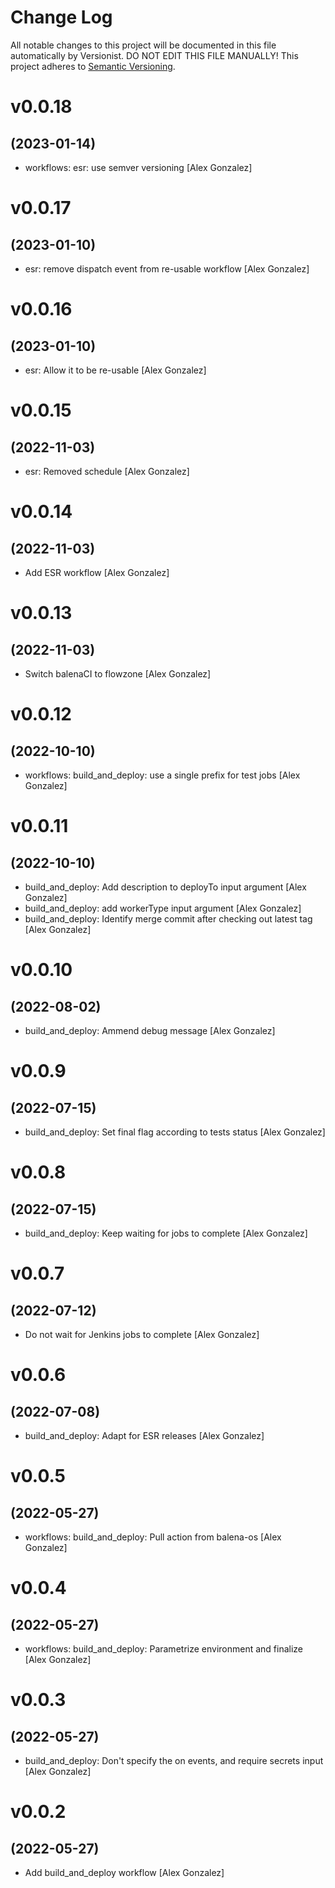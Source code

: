 # Change Log

All notable changes to this project will be documented in this file
automatically by Versionist. DO NOT EDIT THIS FILE MANUALLY!
This project adheres to [Semantic Versioning](http://semver.org/).

# v0.0.18
## (2023-01-14)

* workflows: esr: use semver versioning [Alex Gonzalez]

# v0.0.17
## (2023-01-10)

* esr: remove dispatch event from re-usable workflow [Alex Gonzalez]

# v0.0.16
## (2023-01-10)

* esr: Allow it to be re-usable [Alex Gonzalez]

# v0.0.15
## (2022-11-03)

* esr: Removed schedule [Alex Gonzalez]

# v0.0.14
## (2022-11-03)

* Add ESR workflow [Alex Gonzalez]

# v0.0.13
## (2022-11-03)

* Switch balenaCI to flowzone [Alex Gonzalez]

# v0.0.12
## (2022-10-10)

* workflows: build_and_deploy: use a single prefix for test jobs [Alex Gonzalez]

# v0.0.11
## (2022-10-10)

* build_and_deploy: Add description to deployTo input argument [Alex Gonzalez]
* build_and_deploy: add workerType input argument [Alex Gonzalez]
* build_and_deploy: Identify merge commit after checking out latest tag [Alex Gonzalez]

# v0.0.10
## (2022-08-02)

* build_and_deploy: Ammend debug message [Alex Gonzalez]

# v0.0.9
## (2022-07-15)

* build_and_deploy: Set final flag according to tests status [Alex Gonzalez]

# v0.0.8
## (2022-07-15)

* build_and_deploy: Keep waiting for jobs to complete [Alex Gonzalez]

# v0.0.7
## (2022-07-12)

* Do not wait for Jenkins jobs to complete [Alex Gonzalez]

# v0.0.6
## (2022-07-08)

* build_and_deploy: Adapt for ESR releases [Alex Gonzalez]

# v0.0.5
## (2022-05-27)

* workflows: build_and_deploy: Pull action from balena-os [Alex Gonzalez]

# v0.0.4
## (2022-05-27)

* workflows: build_and_deploy: Parametrize environment and finalize [Alex Gonzalez]

# v0.0.3
## (2022-05-27)

* build_and_deploy: Don't specify the on events, and require secrets input [Alex Gonzalez]

# v0.0.2
## (2022-05-27)

* Add build_and_deploy workflow [Alex Gonzalez]
